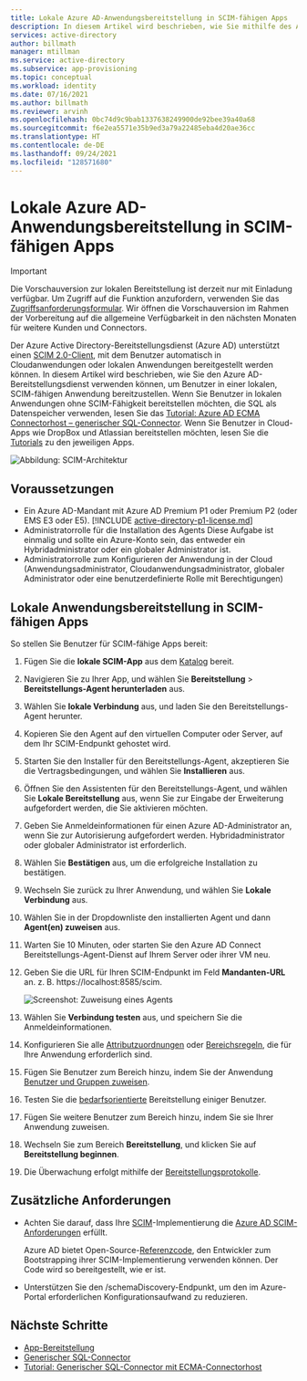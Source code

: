 ```yaml
---
title: Lokale Azure AD-Anwendungsbereitstellung in SCIM-fähigen Apps
description: In diesem Artikel wird beschrieben, wie Sie mithilfe des Azure AD-Bereitstellungsdiensts Benutzer in einer lokalen, SCIM-fähigen App bereitstellen.
services: active-directory
author: billmath
manager: mtillman
ms.service: active-directory
ms.subservice: app-provisioning
ms.topic: conceptual
ms.workload: identity
ms.date: 07/16/2021
ms.author: billmath
ms.reviewer: arvinh
ms.openlocfilehash: 0bc74d9c9bab1337638249900de92bee39a40a68
ms.sourcegitcommit: f6e2ea5571e35b9ed3a79a22485eba4d20ae36cc
ms.translationtype: HT
ms.contentlocale: de-DE
ms.lasthandoff: 09/24/2021
ms.locfileid: "128571680"
---
```

# <a name="azure-ad-on-premises-application-provisioning-to-scim-enabled-apps"></a>Lokale Azure AD-Anwendungsbereitstellung in SCIM-fähigen Apps

>[!IMPORTANT]
> Die Vorschauversion zur lokalen Bereitstellung ist derzeit nur mit Einladung verfügbar. Um Zugriff auf die Funktion anzufordern, verwenden Sie das [Zugriffsanforderungsformular](https://aka.ms/onpremprovisioningpublicpreviewaccess). Wir öffnen die Vorschauversion im Rahmen der Vorbereitung auf die allgemeine Verfügbarkeit in den nächsten Monaten für weitere Kunden und Connectors.

Der Azure Active Directory-Bereitstellungsdienst (Azure AD) unterstützt einen [SCIM 2.0-Client](https://techcommunity.microsoft.com/t5/identity-standards-blog/provisioning-with-scim-getting-started/ba-p/880010), mit dem Benutzer automatisch in Cloudanwendungen oder lokalen Anwendungen bereitgestellt werden können. In diesem Artikel wird beschrieben, wie Sie den Azure AD-Bereitstellungsdienst verwenden können, um Benutzer in einer lokalen, SCIM-fähigen Anwendung bereitzustellen. Wenn Sie Benutzer in lokalen Anwendungen ohne SCIM-Fähigkeit bereitstellen möchten, die SQL als Datenspeicher verwenden, lesen Sie das [Tutorial: Azure AD ECMA Connectorhost – generischer SQL-Connector](tutorial-ecma-sql-connector.md). Wenn Sie Benutzer in Cloud-Apps wie DropBox und Atlassian bereitstellen möchten, lesen Sie die [Tutorials](../../active-directory/saas-apps/tutorial-list.md) zu den jeweiligen Apps.

![Abbildung: SCIM-Architektur](./media/on-premises-scim-provisioning/scim-4.png)

## <a name="prerequisites"></a>Voraussetzungen
- Ein Azure AD-Mandant mit Azure AD Premium P1 oder Premium P2 (oder EMS E3 oder E5). [!INCLUDE [active-directory-p1-license.md](../../../includes/active-directory-p1-license.md)]
- Administratorrolle für die Installation des Agents Diese Aufgabe ist einmalig und sollte ein Azure-Konto sein, das entweder ein Hybridadministrator oder ein globaler Administrator ist. 
- Administratorrolle zum Konfigurieren der Anwendung in der Cloud (Anwendungsadministrator, Cloudanwendungsadministrator, globaler Administrator oder eine benutzerdefinierte Rolle mit Berechtigungen)

## <a name="on-premises-app-provisioning-to-scim-enabled-apps"></a>Lokale Anwendungsbereitstellung in SCIM-fähigen Apps
So stellen Sie Benutzer für SCIM-fähige Apps bereit:

 1. Fügen Sie die **lokale SCIM-App** aus dem [Katalog](../../active-directory/manage-apps/add-application-portal.md) bereit.
 1. Navigieren Sie zu Ihrer App, und wählen Sie **Bereitstellung** > **Bereitstellungs-Agent herunterladen** aus.
 1. Wählen Sie **lokale Verbindung** aus, und laden Sie den Bereitstellungs-Agent herunter.
 1. Kopieren Sie den Agent auf den virtuellen Computer oder Server, auf dem Ihr SCIM-Endpunkt gehostet wird.
 1. Starten Sie den Installer für den Bereitstellungs-Agent, akzeptieren Sie die Vertragsbedingungen, und wählen Sie **Installieren** aus.
 1. Öffnen Sie den Assistenten für den Bereitstellungs-Agent, und wählen Sie **Lokale Bereitstellung** aus, wenn Sie zur Eingabe der Erweiterung aufgefordert werden, die Sie aktivieren möchten.
 1. Geben Sie Anmeldeinformationen für einen Azure AD-Administrator an, wenn Sie zur Autorisierung aufgefordert werden. Hybridadministrator oder globaler Administrator ist erforderlich.
 1. Wählen Sie **Bestätigen** aus, um die erfolgreiche Installation zu bestätigen.
 1. Wechseln Sie zurück zu Ihrer Anwendung, und wählen Sie **Lokale Verbindung** aus.
 1. Wählen Sie in der Dropdownliste den installierten Agent und dann **Agent(en) zuweisen** aus.
 1. Warten Sie 10 Minuten, oder starten Sie den Azure AD Connect Bereitstellungs-Agent-Dienst auf Ihrem Server oder ihrer VM neu.
 1. Geben Sie die URL für Ihren SCIM-Endpunkt im Feld **Mandanten-URL** an. z. B. https://localhost:8585/scim.
 
     ![Screenshot: Zuweisung eines Agents](./media/on-premises-scim-provisioning/scim-2.png)
 1. Wählen Sie **Verbindung testen** aus, und speichern Sie die Anmeldeinformationen.
 1. Konfigurieren Sie alle [Attributzuordnungen](customize-application-attributes.md) oder [Bereichsregeln](define-conditional-rules-for-provisioning-user-accounts.md), die für Ihre Anwendung erforderlich sind.
 1. Fügen Sie Benutzer zum Bereich hinzu, indem Sie der Anwendung [Benutzer und Gruppen zuweisen](../../active-directory/manage-apps/add-application-portal-assign-users.md).
 1. Testen Sie die [bedarfsorientierte](provision-on-demand.md) Bereitstellung einiger Benutzer.
 1. Fügen Sie weitere Benutzer zum Bereich hinzu, indem Sie sie Ihrer Anwendung zuweisen.
 1. Wechseln Sie zum Bereich **Bereitstellung**, und klicken Sie auf **Bereitstellung beginnen**.
 1. Die Überwachung erfolgt mithilfe der [Bereitstellungsprotokolle](../../active-directory/reports-monitoring/concept-provisioning-logs.md).

## <a name="additional-requirements"></a>Zusätzliche Anforderungen
* Achten Sie darauf, dass Ihre [SCIM](https://techcommunity.microsoft.com/t5/identity-standards-blog/provisioning-with-scim-getting-started/ba-p/880010)-Implementierung die [Azure AD SCIM-Anforderungen](use-scim-to-provision-users-and-groups.md) erfüllt.
  
  Azure AD bietet Open-Source-[Referenzcode](https://github.com/AzureAD/SCIMReferenceCode/wiki), den Entwickler zum Bootstrapping ihrer SCIM-Implementierung verwenden können. Der Code wird so bereitgestellt, wie er ist.
* Unterstützen Sie den /schemaDiscovery-Endpunkt, um den im Azure-Portal erforderlichen Konfigurationsaufwand zu reduzieren. 

## <a name="next-steps"></a>Nächste Schritte

- [App-Bereitstellung](user-provisioning.md)
- [Generischer SQL-Connector](on-premises-sql-connector-configure.md)
- [Tutorial: Generischer SQL-Connector mit ECMA-Connectorhost](tutorial-ecma-sql-connector.md)
